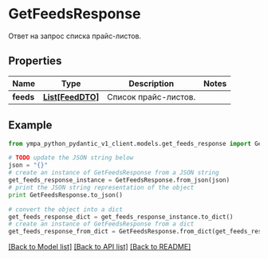 # GetFeedsResponse

Ответ на запрос списка прайс-листов.

## Properties
Name | Type | Description | Notes
------------ | ------------- | ------------- | -------------
**feeds** | [**List[FeedDTO]**](FeedDTO.md) | Список прайс-листов. | 

## Example

```python
from ympa_python_pydantic_v1_client.models.get_feeds_response import GetFeedsResponse

# TODO update the JSON string below
json = "{}"
# create an instance of GetFeedsResponse from a JSON string
get_feeds_response_instance = GetFeedsResponse.from_json(json)
# print the JSON string representation of the object
print GetFeedsResponse.to_json()

# convert the object into a dict
get_feeds_response_dict = get_feeds_response_instance.to_dict()
# create an instance of GetFeedsResponse from a dict
get_feeds_response_from_dict = GetFeedsResponse.from_dict(get_feeds_response_dict)
```
[[Back to Model list]](../README.md#documentation-for-models) [[Back to API list]](../README.md#documentation-for-api-endpoints) [[Back to README]](../README.md)


